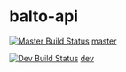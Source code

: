 # balto-api

[![Master Build Status](https://travis-ci.org/vforgione/balto-api.svg?branch=master)](https://travis-ci.org/vforgione/balto-api) [master](https://github.com/vforgione/balto-api/tree/master)

[![Dev Build Status](https://travis-ci.org/vforgione/balto-api.svg?branch=dev)](https://travis-ci.org/vforgione/balto-api) [dev](https://github.com/vforgione/balto-api/tree/dev)
